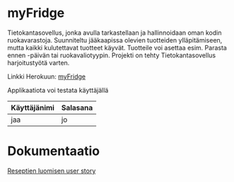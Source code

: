 # myFridge
Tietokantasovellus, jonka avulla tarkastellaan ja hallinnoidaan oman kodin ruokavarastoja. Suunniteltu jääkaapissa olevien tuotteiden ylläpitämiseen, mutta kaikki kulutettavat tuotteet käyvät. Tuotteile voi asettaa esim. Parasta ennen -päivän tai ruokavaliotyypin. Projekti on tehty Tietokantasovellus harjoitustyötä varten.

Linkki Herokuun: [myFridge](https://tsoha-myfridge.herokuapp.com/)

Applikaatiota voi testata käyttäjällä

Käyttäjänimi | Salasana
------------ | --------
jaa | jo

# Dokumentaatio

[Reseptien luomisen user story](https://github.com/Antsax/myFridge/blob/master/documentation/recipe_user_story.md)


